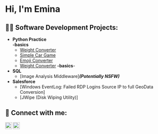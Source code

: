 <h1>Hi, I'm Emina <br/></h1>

<h2>👨‍💻 Software Development Projects:</h2>

- <b>Python Practice <br> -basics</b>
  - [Weight Converter](https://github.com/Ljunijankic95/Ljubijankic95/blob/main/excel_price_processor.py)
  - [Simple Car Game](https://github.com/Ljunijankic95/Ljubijankic95/blob/main/car_game(basics).py)
  - [Emoji Converter](https://github.com/Ljunijankic95/Ljubijankic95/blob/main/emoji_converter.py)
  - [Weight Converter](https://github.com/Ljunijankic95/Ljubijankic95/blob/main/weight_converter.py)
   <b> -basics</b>- 
- <b>SQL</b>
  - [Image Analysis Middleware]<b><i>(Potentially NSFW)</b></i>
- <b>Salesforce</b>
  - [Windows EventLog: Failed RDP Logins Source IP to full GeoData Conversion]
  - [JWipe (Disk Wiping Utility)]
 
<h2> 🤳 Connect with me:</h2>

[<img align="left" alt="ljubijankic95 | LinkedIn" width="22px" src="https://cdn.jsdelivr.net/npm/simple-icons@v3/icons/linkedin.svg" />][linkedin]
[<img align="left" alt="ljubijankic95 | Instagram" width="22px" src="https://cdn.jsdelivr.net/npm/simple-icons@v3/icons/instagram.svg" />][instagram]


[instagram]: https://www.instagram.com/ljubijankiceva/
[linkedin]: https://www.linkedin.com/in/eljubijankic/

<!--
Here are some ideas to get you started:

- 🔭 I’m currently working on ...
- 🌱 I’m currently learning ...
- 👯 I’m looking to collaborate on ...
- 🤔 I’m looking for help with ...
- 💬 Ask me about ...
- 📫 How to reach me: ...
- 😄 Pronouns: ...
- ⚡ Fun fact: ...
-->
